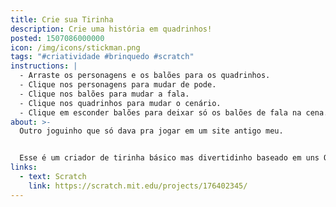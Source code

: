 ```yaml
---
title: Crie sua Tirinha
description: Crie uma história em quadrinhos!
posted: 1507086000000
icon: /img/icons/stickman.png
tags: "#criatividade #brinquedo #scratch"
instructions: |
  - Arraste os personagens e os balões para os quadrinhos.
  - Clique nos personagens para mudar de pode.
  - Clique nos balões para mudar a fala.
  - Clique nos quadrinhos para mudar o cenário.
  - Clique em esconder balões para deixar só os balões de fala na cena.
about: >-
  Outro joguinho que só dava pra jogar em um site antigo meu.


  Esse é um criador de tirinha básico mas divertidinho baseado em uns OCs meus da escola.
links:
  - text: Scratch
    link: https://scratch.mit.edu/projects/176402345/
---
```


<scratch url="https://scratch.mit.edu/projects/176402345/"></scratch>
